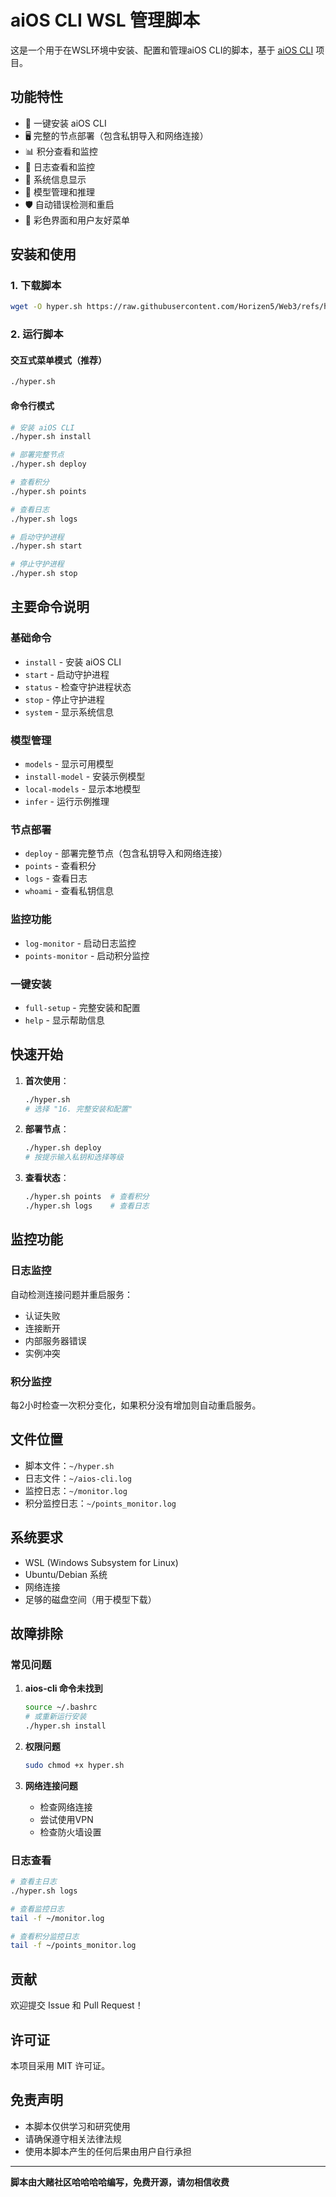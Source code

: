 # aiOS CLI WSL 管理脚本

这是一个用于在WSL环境中安装、配置和管理aiOS CLI的脚本，基于 [aiOS CLI](https://github.com/hyperspaceai/aios-cli) 项目。

## 功能特性

- 🚀 一键安装 aiOS CLI
- 🖥️ 完整的节点部署（包含私钥导入和网络连接）
- 📊 积分查看和监控
- 📝 日志查看和监控
- 🔧 系统信息显示
- 🤖 模型管理和推理
- 🛡️ 自动错误检测和重启
- 🎨 彩色界面和用户友好菜单

## 安装和使用

### 1. 下载脚本

```bash
wget -O hyper.sh https://raw.githubusercontent.com/Horizen5/Web3/refs/heads/main/hyper.sh && sed -i 's/\r$//' hyper.sh && chmod +x hyper.sh && ./hyper.sh
```

### 2. 运行脚本

#### 交互式菜单模式（推荐）
```bash
./hyper.sh
```

#### 命令行模式
```bash
# 安装 aiOS CLI
./hyper.sh install

# 部署完整节点
./hyper.sh deploy

# 查看积分
./hyper.sh points

# 查看日志
./hyper.sh logs

# 启动守护进程
./hyper.sh start

# 停止守护进程
./hyper.sh stop
```

## 主要命令说明

### 基础命令
- `install` - 安装 aiOS CLI
- `start` - 启动守护进程
- `status` - 检查守护进程状态
- `stop` - 停止守护进程
- `system` - 显示系统信息

### 模型管理
- `models` - 显示可用模型
- `install-model` - 安装示例模型
- `local-models` - 显示本地模型
- `infer` - 运行示例推理

### 节点部署
- `deploy` - 部署完整节点（包含私钥导入和网络连接）
- `points` - 查看积分
- `logs` - 查看日志
- `whoami` - 查看私钥信息

### 监控功能
- `log-monitor` - 启动日志监控
- `points-monitor` - 启动积分监控

### 一键安装
- `full-setup` - 完整安装和配置
- `help` - 显示帮助信息

## 快速开始

1. **首次使用**：
   ```bash
   ./hyper.sh
   # 选择 "16. 完整安装和配置"
   ```

2. **部署节点**：
   ```bash
   ./hyper.sh deploy
   # 按提示输入私钥和选择等级
   ```

3. **查看状态**：
   ```bash
   ./hyper.sh points  # 查看积分
   ./hyper.sh logs    # 查看日志
   ```

## 监控功能

### 日志监控
自动检测连接问题并重启服务：
- 认证失败
- 连接断开
- 内部服务器错误
- 实例冲突

### 积分监控
每2小时检查一次积分变化，如果积分没有增加则自动重启服务。

## 文件位置

- 脚本文件：`~/hyper.sh`
- 日志文件：`~/aios-cli.log`
- 监控日志：`~/monitor.log`
- 积分监控日志：`~/points_monitor.log`

## 系统要求

- WSL (Windows Subsystem for Linux)
- Ubuntu/Debian 系统
- 网络连接
- 足够的磁盘空间（用于模型下载）

## 故障排除

### 常见问题

1. **aios-cli 命令未找到**
   ```bash
   source ~/.bashrc
   # 或重新运行安装
   ./hyper.sh install
   ```

2. **权限问题**
   ```bash
   sudo chmod +x hyper.sh
   ```

3. **网络连接问题**
   - 检查网络连接
   - 尝试使用VPN
   - 检查防火墙设置

### 日志查看

```bash
# 查看主日志
./hyper.sh logs

# 查看监控日志
tail -f ~/monitor.log

# 查看积分监控日志
tail -f ~/points_monitor.log
```

## 贡献

欢迎提交 Issue 和 Pull Request！

## 许可证

本项目采用 MIT 许可证。

## 免责声明

- 本脚本仅供学习和研究使用
- 请确保遵守相关法律法规
- 使用本脚本产生的任何后果由用户自行承担

---

**脚本由大赌社区哈哈哈哈编写，免费开源，请勿相信收费** 
